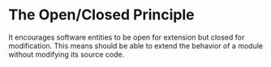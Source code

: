 # The Open/Closed Principle 

It encourages software entities to be open for extension but closed for modification. This means should be able to extend the behavior of a module without modifying its source code.